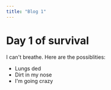 ```yaml
---
title: "Blog 1"
---
```


# Day 1 of survival
I can't breathe. Here are the possiblities:
- Lungs ded
- Dirt in my nose
- I'm going crazy
